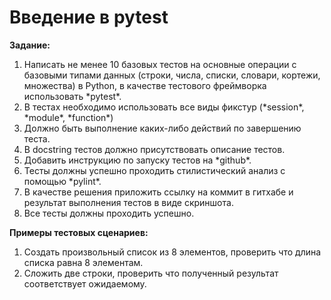 # Введение в pytest

**Задание:**
<ol>
<li>Написать не менее 10 базовых тестов на основные операции с базовыми типами данных (строки, числа, списки, словари, кортежи, множества) в Python, в качестве тестового фреймворка использовать *pytest*.</li>
<li>В тестах необходимо использовать все виды фикстур (*session*, *module*, *function*)</li>
<li>Должно быть выполнение каких-либо действий по завершению теста. </li>
<li>В docstring тестов должно присутствовать описание тестов.</li>
<li>Добавить инструкцию по запуску тестов на *github*.</li>
<li>Тесты должны успешно проходить стилистический анализ с помощью *pylint*.</li>
<li>В качестве решения приложить ссылку на коммит в гитхабе и результат выполнения тестов в виде скриншота.</li>
<li>Все тесты должны проходить успешно.</li>
</ol>

**Примеры тестовых сценариев:**
<ol>
<li>Создать произвольный список из 8 элементов, проверить что длина списка равна 8 элементам.</li>
<li>Сложить две строки, проверить что полученный результат соответствует ожидаемому.</li>
</ol>

